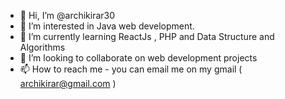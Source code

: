 - 👋 Hi, I’m @archikirar30
- 👀 I’m interested in Java web development.
- 🌱 I’m currently learning ReactJs , PHP and Data Structure and Algorithms
- 💞️ I’m looking to collaborate on web development projects
- 📫 How to reach me - you can email me on my gmail ( archikirar@gmail.com ) 

<!---
archikirar30/archikirar30 is a ✨ special ✨ repository because its `README.md` (this file) appears on your GitHub profile.
You can click the Preview link to take a look at your changes.
--->
